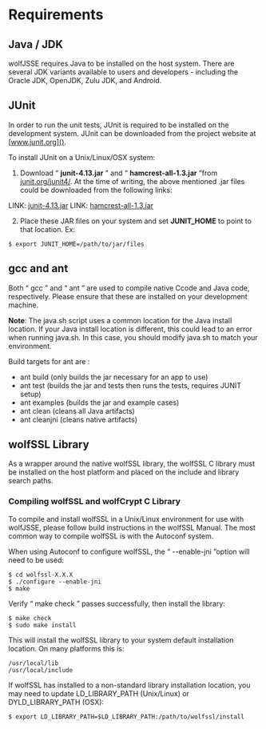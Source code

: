 #  Requirements

##  Java / JDK

wolfJSSE requires Java to be installed on the host system. There are several JDK variants available to users and developers - including the Oracle JDK, OpenJDK, Zulu JDK, and Android.

##  JUnit

In order to run the unit tests, JUnit is required to be installed on the development system. JUnit can be downloaded from the project website at [www.junit.org]().

To install JUnit on a Unix/Linux/OSX system:

1. Download “ **junit-4.13.jar** ” and “ **hamcrest-all-1.3.jar** ”from [junit.org/junit4/](). At the time of writing, the above mentioned .jar files could be downloaded from the following links:

LINK: [junit-4.13.jar](https://search.maven.org/search?q=g:junit%20AND%20a:junit)
LINK: [hamcrest-all-1.3.jar](https://search.maven.org/artifact/org.hamcrest/hamcrest-all/1.3/jar)

2. Place these JAR files on your system and set **JUNIT_HOME** to point to that location. Ex:

```
$ export JUNIT_HOME=/path/to/jar/files
```
##  gcc and ant

Both “ gcc ” and “ ant ” are used to compile native Ccode and Java code, respectively. Please ensure that these are installed on your development machine.

**Note**: The java.sh script uses a common location for the Java install location. If your Java install location is different, this could lead to an error when running java.sh. In this case, you should modify java.sh to match your environment.

Build targets for ant are :
- ant build (only builds the jar necessary for an app to use)
- ant test (builds the jar and tests then runs the tests, requires JUNIT setup)
- ant examples (builds the jar and example cases)
- ant clean (cleans all Java artifacts)
- ant cleanjni (cleans native artifacts)

##  wolfSSL Library

As a wrapper around the native wolfSSL library, the wolfSSL C library must be installed on the host platform and placed on the include and library search paths.

###  Compiling wolfSSL and wolfCrypt C Library

To compile and install wolfSSL in a Unix/Linux environment for use with wolfJSSE, please follow build instructions in the wolfSSL Manual. The most common way to compile wolfSSL is with the Autoconf system.

When using Autoconf to configure wolfSSL, the “ --enable-jni ”option will need to be used:
```
$ cd wolfssl-X.X.X
$ ./configure --enable-jni
$ make
```
Verify “ make check ” passes successfully, then install the library:
```
$ make check
$ sudo make install
```
This will install the wolfSSL library to your system default installation location. On many platforms this is:
```
/usr/local/lib
/usr/local/include
```
If wolfSSL has installed to a non-standard library installation location, you may need to update LD_LIBRARY_PATH (Unix/Linux) or DYLD_LIBRARY_PATH (OSX):
```
$ export LD_LIBRARY_PATH=$LD_LIBRARY_PATH:/path/to/wolfssl/install
```
